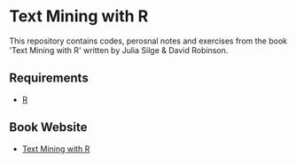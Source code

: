 # Text Mining with R

This repository contains codes, perosnal notes and exercises from the book 'Text Mining with R' written by Julia Silge & David Robinson.

## Requirements

* [R](https://www.r-project.org/)

## Book Website

* [Text Mining with R](https://www.tidytextmining.com/)
